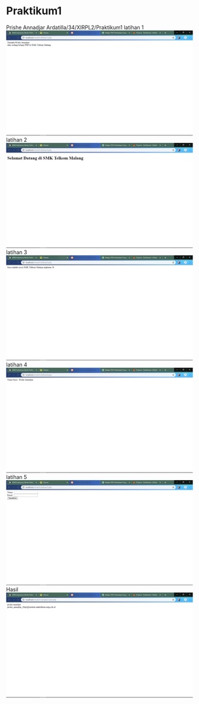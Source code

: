 # Praktikum1
Prishe Annadjar Ardatilla/34/XIRPL2/Praktikum1
latihan 1
![alt text](https://github.com/PrisheAA/Praktikum1/blob/master/1.png?raw=true)
latihan 2
![alt text](https://github.com/PrisheAA/Praktikum1/blob/master/2.png?raw=true)
latihan 3
![alt text](https://github.com/PrisheAA/Praktikum1/blob/master/3.png?raw=true)
latihan 4
![alt text](https://github.com/PrisheAA/Praktikum1/blob/master/4.png?raw=true)
latihan 5
![alt text](https://github.com/PrisheAA/Praktikum1/blob/master/5.png?raw=true)
Hasil
![alt text](https://github.com/PrisheAA/Praktikum1/blob/master/hasil.png?raw=true)
